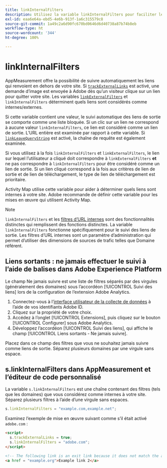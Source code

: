 ```yaml
---
title: linkInternalFilters
description: Utilisez la variable linkInternalFilters pour faciliter le suivi automatique des liens de sortie.
exl-id: eaa6e64a-ebd5-4e6b-913f-1a6c315579c8
source-git-commit: 1a49c2a6d90fc670bd0646d6d40738a87b74b8eb
workflow-type: ht
source-wordcount: '344'
ht-degree: 100%

---
```


# linkInternalFilters

AppMeasurement offre la possibilité de suivre automatiquement les liens qui renvoient en dehors de votre site. Si [`trackExternalLinks`](trackexternallinks.md) est activé, une demande d’image est envoyée à Adobe dès qu’un visiteur clique sur un lien pour quitter votre site. Les variables [`linkExternalFilters`](linkexternalfilters.md) et `linkInternalFilters` déterminent quels liens sont considérés comme internes/externes.

Si cette variable contient une valeur, le suivi automatique des liens de sortie se comporte comme une liste bloquée. Si un clic sur un lien ne correspond à aucune valeur `linkInternalFilters`, ce lien est considéré comme un lien de sortie. L’URL entière est examinée par rapport à cette variable. Si [`linkLeaveQueryString`](linkleavequerystring.md) est activé, la chaîne de requête est également examinée.

Si vous utilisez à la fois `linkInternalFilters` et `linkExternalFilters`, le lien sur lequel l’utilisateur a cliqué doit correspondre à `linkExternalFilters` **et** ne pas correspondre à `linkInternalFilters` pour être considéré comme un lien de sortie. Si un lien cliqué correspond à la fois aux critères de lien de sortie et de lien de téléchargement, le type de lien de téléchargement est prioritaire.

Activity Map utilise cette variable pour aider à déterminer quels liens sont internes à votre site. Adobe recommande de définir cette variable pour les mises en œuvre qui utilisent Activity Map.

>[!NOTE]
>
>`linkInternalFilters` et les [filtres d’URL internes](/help/admin/admin/internal-url-filter-admin.md) sont des fonctionnalités distinctes qui remplissent des fonctions distinctes. La variable `linkInternalFilters` fonctionne spécifiquement pour le suivi des liens de sortie. Les filtres d’URL internes sont un paramètre d’administration qui permet d’utiliser des dimensions de sources de trafic telles que Domaine référent.

## Liens sortants : ne jamais effectuer le suivi à l’aide de balises dans Adobe Experience Platform

Le champ Ne jamais suivre est une liste de filtres séparés par des virgules (généralement des domaines) sous l’accordéon [!UICONTROL Suivi des liens] lors de la configuration de l’extension Adobe Analytics.

1. Connectez-vous à l’[interface utilisateur de la collecte de données](https://experience.adobe.com/data-collection) à l’aide de vos identifiants Adobe ID.
2. Cliquez sur la propriété de votre choix.
3. Accédez à l’onglet [!UICONTROL Extensions], puis cliquez sur le bouton [!UICONTROL Configurer] sous Adobe Analytics.
4. Développez l’accordéon [!UICONTROL Suivi des liens], qui affiche le champ [!UICONTROL Liens sortants - Ne jamais suivre].

Placez dans ce champ des filtres que vous ne souhaitez jamais suivre comme liens de sortie. Séparez plusieurs domaines par une virgule sans espace.

## s.linkInternalFilters dans AppMeasurement et l’éditeur de code personnalisé

La variable `s.linkInternalFilters` est une chaîne contenant des filtres (tels que les domaines) que vous considérez comme internes à votre site. Séparez plusieurs filtres à l’aide d’une virgule sans espaces.

```js
s.linkInternalFilters = "example.com,example.net";
```

Examinez l’exemple de mise en œuvre suivant comme s’il était activé `adobe.com` :

```html
<script>
  s.trackExternalLinks = true;
  s.linkInternalFilters = "adobe.com";
</script>

<!-- The following link is an exit link because it does not match the anything under linkInternalFilters -->
<a href = "example.org">Example link 2</a>
```
